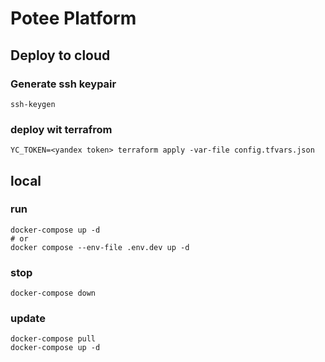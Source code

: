 # Potee Platform

## Deploy to cloud
### Generate ssh keypair
```
ssh-keygen
```
### deploy wit terrafrom
```
YC_TOKEN=<yandex token> terraform apply -var-file config.tfvars.json
```
## local
### run
```
docker-compose up -d 
# or
docker compose --env-file .env.dev up -d
```
### stop
```
docker-compose down
```

### update
```
docker-compose pull   
docker-compose up -d
```

